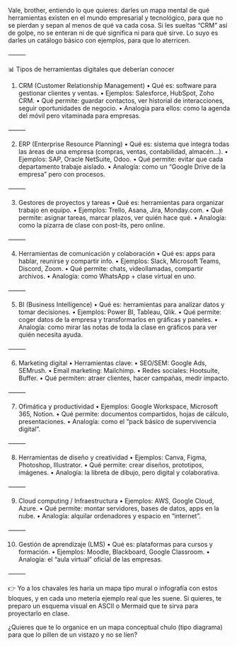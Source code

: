 Vale, brother, entiendo lo que quieres: darles un mapa mental de qué herramientas existen en el mundo empresarial y tecnológico, para que no se pierdan y sepan al menos de qué va cada cosa.
Si les sueltas “CRM” así de golpe, no se enteran ni de qué significa ni para qué sirve. Lo suyo es darles un catálogo básico con ejemplos, para que lo aterricen.

⸻

📊 Tipos de herramientas digitales que deberían conocer

1. CRM (Customer Relationship Management)
	•	Qué es: software para gestionar clientes y ventas.
	•	Ejemplos: Salesforce, HubSpot, Zoho CRM.
	•	Qué permite: guardar contactos, ver historial de interacciones, seguir oportunidades de negocio.
	•	Analogía para ellos: como la agenda del móvil pero vitaminada para empresas.

⸻

2. ERP (Enterprise Resource Planning)
	•	Qué es: sistema que integra todas las áreas de una empresa (compras, ventas, contabilidad, almacén…).
	•	Ejemplos: SAP, Oracle NetSuite, Odoo.
	•	Qué permite: evitar que cada departamento trabaje aislado.
	•	Analogía: como un “Google Drive de la empresa” pero con procesos.

⸻

3. Gestores de proyectos y tareas
	•	Qué es: herramientas para organizar trabajo en equipo.
	•	Ejemplos: Trello, Asana, Jira, Monday.com.
	•	Qué permite: asignar tareas, marcar plazos, ver quién hace qué.
	•	Analogía: como la pizarra de clase con post-its, pero online.

⸻

4. Herramientas de comunicación y colaboración
	•	Qué es: apps para hablar, reunirse y compartir info.
	•	Ejemplos: Slack, Microsoft Teams, Discord, Zoom.
	•	Qué permite: chats, videollamadas, compartir archivos.
	•	Analogía: como WhatsApp + clase virtual en uno.

⸻

5. BI (Business Intelligence)
	•	Qué es: herramientas para analizar datos y tomar decisiones.
	•	Ejemplos: Power BI, Tableau, Qlik.
	•	Qué permite: coger datos de la empresa y transformarlos en gráficas y paneles.
	•	Analogía: como mirar las notas de toda la clase en gráficos para ver quién necesita ayuda.

⸻

6. Marketing digital
	•	Herramientas clave:
	•	SEO/SEM: Google Ads, SEMrush.
	•	Email marketing: Mailchimp.
	•	Redes sociales: Hootsuite, Buffer.
	•	Qué permiten: atraer clientes, hacer campañas, medir impacto.

⸻

7. Ofimática y productividad
	•	Ejemplos: Google Workspace, Microsoft 365, Notion.
	•	Qué permite: documentos compartidos, hojas de cálculo, presentaciones.
	•	Analogía: como el “pack básico de supervivencia digital”.

⸻

8. Herramientas de diseño y creatividad
	•	Ejemplos: Canva, Figma, Photoshop, Illustrator.
	•	Qué permite: crear diseños, prototipos, imágenes.
	•	Analogía: la libreta de dibujo, pero digital y colaborativa.

⸻

9. Cloud computing / Infraestructura
	•	Ejemplos: AWS, Google Cloud, Azure.
	•	Qué permite: montar servidores, bases de datos, apps en la nube.
	•	Analogía: alquilar ordenadores y espacio en “internet”.

⸻

10. Gestión de aprendizaje (LMS)
	•	Qué es: plataformas para cursos y formación.
	•	Ejemplos: Moodle, Blackboard, Google Classroom.
	•	Analogía: el “aula virtual” oficial de las empresas.

⸻

👉 Yo a los chavales les haría un mapa tipo mural o infografía con estos bloques, y en cada uno metería ejemplo real que les suene. Si quieres, te preparo un esquema visual en ASCII o Mermaid que te sirva para proyectarlo en clase.

¿Quieres que te lo organice en un mapa conceptual chulo (tipo diagrama) para que lo pillen de un vistazo y no se líen?